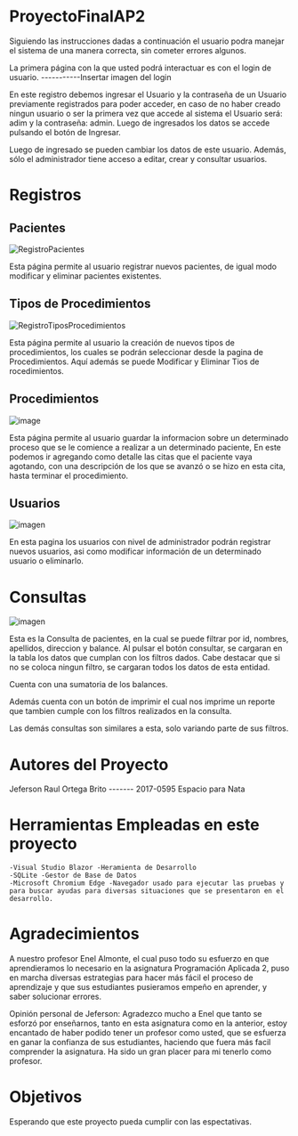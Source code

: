 # ProyectoFinalAP2

Siguiendo las instrucciones dadas a continuación el usuario podra manejar el sistema de una manera correcta, sin cometer errores algunos.

La primera página con la que usted podrá interactuar es con el login de usuario.
-----------Insertar imagen del login

En este registro debemos ingresar el Usuario y la contraseña de un Usuario previamente registrados para poder acceder, en caso de no haber creado ningun usuario o ser la primera vez que accede al sistema 
el Usuario será: adim y la contraseña: admin. Luego de ingresados los datos se accede pulsando el botón de Ingresar.

Luego de ingresado se pueden cambiar los datos de este usuario. Además, sólo el administrador tiene acceso a editar, crear y consultar usuarios.

# Registros
## Pacientes

![RegistroPacientes](https://user-images.githubusercontent.com/54722249/89110893-8c3a6a00-d41d-11ea-93db-30f12239be64.png)


Esta página permite al usuario registrar nuevos pacientes, de igual modo modificar y eliminar pacientes existentes. 

## Tipos de Procedimientos

![RegistroTiposProcedimientos](https://user-images.githubusercontent.com/54722249/89110925-04a12b00-d41e-11ea-9c0c-3b2aa0c5f345.png)

Esta página permite al usuario la creación de nuevos tipos de procedimientos, los cuales se podrán seleccionar desde la pagina de Procedimientos. Aquí además se puede Modificar y Eliminar Tios de rocedimientos.

## Procedimientos

![image](https://user-images.githubusercontent.com/54722249/89112441-9d40a680-d430-11ea-899e-d01d2927e94f.png)


Esta página permite al usuario guardar la informacion sobre un determinado proceso que se le comience a realizar a un determinado paciente, En este podemos ir agregando como detalle las citas que el paciente vaya agotando, con una descripción de los que se avanzó o se hizo en esta cita, hasta terminar el procedimiento.

## Usuarios

![imagen](https://user-images.githubusercontent.com/54722249/69555777-16226100-0f7a-11ea-82b4-f63394c0deed.png)

En esta pagina los usuarios con nivel de administrador podrán registrar nuevos usuarios, asi como modificar información de un determinado usuario o eliminarlo.


# Consultas

![imagen](https://user-images.githubusercontent.com/54722249/69556474-24bd4800-0f7b-11ea-9176-ec64d9b17343.png)

Esta es la Consulta de pacientes, en la cual se puede filtrar por id, nombres, apellidos, direccion y balance. Al pulsar el botón consultar, se cargaran en la tabla los datos que cumplan con los filtros dados. Cabe destacar que si no se coloca ningun filtro, se cargaran todos los datos de esta entidad.

Cuenta con una sumatoria de los balances.

Además cuenta con un botón de imprimir el cual nos imprime un reporte que tambien cumple con los filtros realizados en la consulta.

Las demás consultas son similares a esta, solo variando parte de sus filtros.

# Autores del Proyecto

Jeferson Raul Ortega Brito ------- 2017-0595
Espacio para Nata

# Herramientas Empleadas en este proyecto

  
    -Visual Studio Blazor -Heramienta de Desarrollo
    -SQLite -Gestor de Base de Datos
    -Microsoft Chromium Edge -Navegador usado para ejecutar las pruebas y para buscar ayudas para diversas situaciones que se presentaron en el desarrollo.

# Agradecimientos

A nuestro profesor Enel Almonte, el cual puso todo su esfuerzo en que aprendieramos lo necesario en la asignatura Programación Aplicada 2, puso en marcha diversas estrategias para hacer más fácil el proceso de aprendizaje y que sus estudiantes pusieramos empeño en aprender, y saber solucionar errores.

Opinión personal de Jeferson: Agradezco mucho a Enel que tanto se esforzó por enseñarnos, tanto en esta asignatura como en la anterior, estoy encantado de haber podido tener un profesor como usted, que se esfuerza en ganar la confianza de sus estudiantes, haciendo que fuera más facil comprender la asignatura. Ha sido un gran placer para mi tenerlo como profesor.

# Objetivos

Esperando que este proyecto pueda cumplir con las espectativas.
